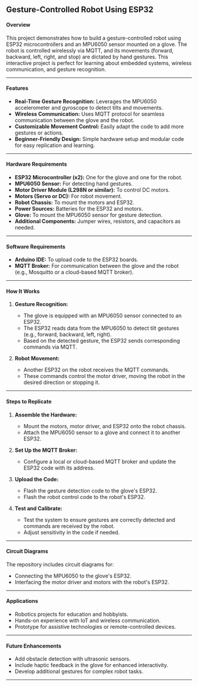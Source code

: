 ## Gesture-Controlled Robot Using ESP32

#### **Overview**
This project demonstrates how to build a gesture-controlled robot using ESP32 microcontrollers and an MPU6050 sensor mounted on a glove. The robot is controlled wirelessly via MQTT, and its movements (forward, backward, left, right, and stop) are dictated by hand gestures. This interactive project is perfect for learning about embedded systems, wireless communication, and gesture recognition.

---

#### **Features**
- **Real-Time Gesture Recognition:** Leverages the MPU6050 accelerometer and gyroscope to detect tilts and movements.
- **Wireless Communication:** Uses MQTT protocol for seamless communication between the glove and the robot.
- **Customizable Movement Control:** Easily adapt the code to add more gestures or actions.
- **Beginner-Friendly Design:** Simple hardware setup and modular code for easy replication and learning.

---

#### **Hardware Requirements**
- **ESP32 Microcontroller (x2):** One for the glove and one for the robot.
- **MPU6050 Sensor:** For detecting hand gestures.
- **Motor Driver Module (L298N or similar):** To control DC motors.
- **Motors (Servo or DC):** For robot movement.
- **Robot Chassis:** To mount the motors and ESP32.
- **Power Sources:** Batteries for the ESP32 and motors.
- **Glove:** To mount the MPU6050 sensor for gesture detection.
- **Additional Components:** Jumper wires, resistors, and capacitors as needed.

---

#### **Software Requirements**
- **Arduino IDE:** To upload code to the ESP32 boards.
- **MQTT Broker:** For communication between the glove and the robot (e.g., Mosquitto or a cloud-based MQTT broker).

---

#### **How It Works**
1. **Gesture Recognition:**  
   - The glove is equipped with an MPU6050 sensor connected to an ESP32.  
   - The ESP32 reads data from the MPU6050 to detect tilt gestures (e.g., forward, backward, left, right).
   - Based on the detected gesture, the ESP32 sends corresponding commands via MQTT.

2. **Robot Movement:**  
   - Another ESP32 on the robot receives the MQTT commands.
   - These commands control the motor driver, moving the robot in the desired direction or stopping it.

---

#### **Steps to Replicate**
1. **Assemble the Hardware:**  
   - Mount the motors, motor driver, and ESP32 onto the robot chassis.  
   - Attach the MPU6050 sensor to a glove and connect it to another ESP32.

2. **Set Up the MQTT Broker:**  
   - Configure a local or cloud-based MQTT broker and update the ESP32 code with its address.

3. **Upload the Code:**  
   - Flash the gesture detection code to the glove's ESP32.  
   - Flash the robot control code to the robot's ESP32.

4. **Test and Calibrate:**  
   - Test the system to ensure gestures are correctly detected and commands are received by the robot.  
   - Adjust sensitivity in the code if needed.

---

#### **Circuit Diagrams**
The repository includes circuit diagrams for:
- Connecting the MPU6050 to the glove's ESP32.
- Interfacing the motor driver and motors with the robot's ESP32.

---

#### **Applications**
- Robotics projects for education and hobbyists.
- Hands-on experience with IoT and wireless communication.
- Prototype for assistive technologies or remote-controlled devices.

---

#### **Future Enhancements**
- Add obstacle detection with ultrasonic sensors.
- Include haptic feedback in the glove for enhanced interactivity.
- Develop additional gestures for complex robot tasks.

---
